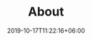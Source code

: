 ---
title: "About"
date: 2019-10-17T11:22:16+06:00
draft: false
description : "Discover the story of Tressa Chism, a licensed Speech-Language Pathologist, and her mission to make Disney #inclusionbound with Quiet Ears. Join her journey as she combines her love for Disney and her passion for helping students with sensory needs. Explore how Quiet Ears provide a solution for noise-sensitive individuals, allowing them to enjoy the magic of Disney with comfortable and stylish mouse ears. Experience the power of inclusion and sensory-friendly fashion at its best."
---